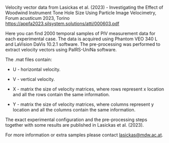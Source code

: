 Velocity vector data from Lasickas et al. (2023) - Investigating the Effect of Woodwind Instrument Tone Hole Size Using Particle Image Velocimetry, Forum acusticum 2023, Torino https://appfa2023.silsystem.solutions/atti/000603.pdf


Here you can find 2000 temporal samples of PIV measurement data for each experimental case. The data is acquired using Phantom VEO 340 L and LaVision DaVis 10.2.1 software. The pre-processing was performed to extract velocity vectors using PaIRS-UniNa software. 

The .mat files contain: 

* U - horizontal velocity.

* V - vertical velocity.

* X - matrix the size of velocity matrices, where rows represent x location and all the rows contain the same information.

* Y - matrix the size of velocity matrices, where columns represent y location and all the columns contain the same information.


The exact experimental configuration and the pre-processing steps together with some results are published in Lasickas et al. (2023). 

For more information or extra samples please contact lasickas@mdw.ac.at.
